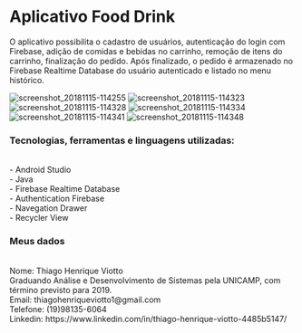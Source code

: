 # Aplicativo Food Drink
O aplicativo possibilita o cadastro de usuários, autenticação do login com Firebase, adição de comidas e bebidas no carrinho, remoção de itens do carrinho, finalização do pedido. Após finalizado, o pedido é armazenado no Firebase Realtime Database do usuário autenticado e listado no menu histórico.

![screenshot_20181115-114255](https://user-images.githubusercontent.com/30843151/48557386-c1133000-e8cd-11e8-8983-fdfe3c7a2241.png)
![screenshot_20181115-114323](https://user-images.githubusercontent.com/30843151/48557439-e6a03980-e8cd-11e8-9c5b-7a5da5a1401b.png)
![screenshot_20181115-114328](https://user-images.githubusercontent.com/30843151/48557440-e6a03980-e8cd-11e8-9158-c9518a8fadaf.png)
![screenshot_20181115-114334](https://user-images.githubusercontent.com/30843151/48557442-e738d000-e8cd-11e8-91ef-1566cabe16fc.png)
![screenshot_20181115-114341](https://user-images.githubusercontent.com/30843151/48557443-e738d000-e8cd-11e8-81fd-bd4f52062fba.png)
![screenshot_20181115-114348](https://user-images.githubusercontent.com/30843151/48557444-e738d000-e8cd-11e8-8082-1f82cf0a1f03.png)

<h3>Tecnologias, ferramentas e linguagens utilizadas: </h3> <br/>
- Android Studio <br/>
- Java <br/>
- Firebase Realtime Database <br/>
- Authentication Firebase <br/> 
- Navegation Drawer <br/>
- Recycler View <br/>


<h3> Meus dados </h3> <br/>
Nome: Thiago Henrique Viotto <br/>
Graduando Análise e Desenvolvimento de Sistemas pela UNICAMP, com término previsto para 2019. <br/>
Email: thiagohenriqueviotto1@gmail.com <br/>
Telefone: (19)98135-6064 <br/>
Linkedin: https://www.linkedin.com/in/thiago-henrique-viotto-4485b5147/
